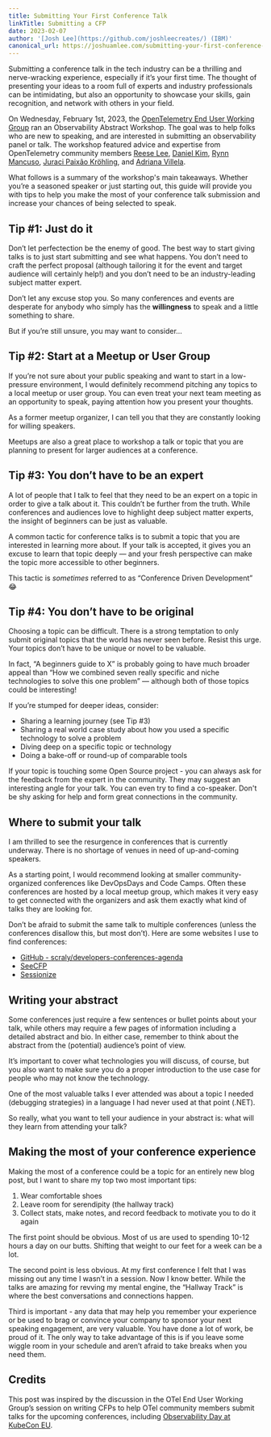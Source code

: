 ```yaml
---
title: Submitting Your First Conference Talk
linkTitle: Submitting a CFP
date: 2023-02-07
author: '[Josh Lee](https://github.com/joshleecreates/) (IBM)'
canonical_url: https://joshuamlee.com/submitting-your-first-conference-talk/
---
```


Submitting a conference talk in the tech industry can be a thrilling and
nerve-wracking experience, especially if it’s your first time. The thought of
presenting your ideas to a room full of experts and industry professionals can
be intimidating, but also an opportunity to showcase your skills, gain
recognition, and network with others in your field.

On Wednesday, February 1st, 2023, the
[OpenTelemetry End User Working Group](/community/end-user/) ran an
Observability Abstract Workshop. The goal was to help folks who are new to
speaking, and are interested in submitting an observability panel or talk. The
workshop featured advice and expertise from OpenTelemetry community members
[Reese Lee](https://github.com/reese-lee),
[Daniel Kim](https://github.com/lazyplatypus),
[Rynn Mancuso](https://github.com/musingvirtual),
[Juraci Paixão Kröhling](https://github.com/jpkrohling), and
[Adriana Villela](https://github.com/avillela).

What follows is a summary of the workshop's main takeaways. Whether you’re a
seasoned speaker or just starting out, this guide will provide you with tips to
help you make the most of your conference talk submission and increase your
chances of being selected to speak.

## Tip #1: Just do it

Don’t let perfectection be the enemy of good. The best way to start giving talks
is to just start submitting and see what happens. You don’t need to craft the
perfect proposal (although tailoring it for the event and target audience will
certainly help!) and you don’t need to be an industry-leading subject matter
expert.

Don’t let any excuse stop you. So many conferences and events are desperate for
anybody who simply has the **willingness** to speak and a little something to
share.

But if you’re still unsure, you may want to consider…

## Tip #2: Start at a Meetup or User Group

If you’re not sure about your public speaking and want to start in a
low-pressure environment, I would definitely recommend pitching any topics to a
local meetup or user group. You can even treat your next team meeting as an opportunity to speak, paying attention how you present your thoughts.

As a former meetup organizer, I can tell you that they are constantly looking
for willing speakers.

Meetups are also a great place to workshop a talk or topic that you are planning
to present for larger audiences at a conference.

## Tip #3: You don’t have to be an expert

A lot of people that I talk to feel that they need to be an expert on a topic in
order to give a talk about it. This couldn’t be further from the truth. While
conferences and audiences love to highlight deep subject matter experts, the
insight of beginners can be just as valuable.

A common tactic for conference talks is to submit a topic that you are
interested in learning more about. If your talk is accepted, it gives you an
excuse to learn that topic deeply — and your fresh perspective can make the
topic more accessible to other beginners.

This tactic is _sometimes_ referred to as “Conference Driven Development” 😂

## Tip #4: You don’t have to be original

Choosing a topic can be difficult. There is a strong temptation to only submit
original topics that the world has never seen before. Resist this urge. Your
topics don’t have to be unique or novel to be valuable.

In fact, “A beginners guide to X” is probably going to have much broader appeal
than “How we combined seven really specific and niche technologies to solve this
one problem” — although both of those topics could be interesting!

If you’re stumped for deeper ideas, consider:

- Sharing a learning journey (see Tip #3)
- Sharing a real world case study about how you used a specific technology to
  solve a problem
- Diving deep on a specific topic or technology
- Doing a bake-off or round-up of comparable tools

If your topic is touching some Open Source project - you can always ask for the feedback from the expert in the community. They may suggest an interesting angle for your talk.  You can even try to find a co-speaker. Don't be shy asking for help and form great connections in the community.
## Where to submit your talk

I am thrilled to see the resurgence in conferences that is currently underway.
There is no shortage of venues in need of up-and-coming speakers.

As a starting point, I would recommend looking at smaller community-organized
conferences like DevOpsDays and Code Camps. Often these conferences are hosted
by a local meetup group, which makes it very easy to get connected with the
organizers and ask them exactly what kind of talks they are looking for.

Don’t be afraid to submit the same talk to multiple conferences (unless the
conferences disallow this, but most don’t). Here are some websites I use to find
conferences:

- [GitHub - scraly/developers-conferences-agenda](https://github.com/scraly/developers-conferences-agenda)
- [SeeCFP](https://seecfp.com/)
- [Sessionize](https://sessionize.com/)

## Writing your abstract

Some conferences just require a few sentences or bullet points about your talk,
while others may require a few pages of information including a detailed
abstract and bio. In either case, remember to think about the abstract from the
(potential) audience’s point of view.

It’s important to cover what technologies you will discuss, of course, but you
also want to make sure you do a proper introduction to the use case for people
who may not know the technology.

One of the most valuable talks I ever attended was about a topic I needed
(debugging strategies) in a language I had never used at that point (.NET).

So really, what you want to tell your audience in your abstract is: what will
they learn from attending your talk?

## Making the most of your conference experience

Making the most of a conference could be a topic for an entirely new blog post,
but I want to share my top two most important tips:

1. Wear comfortable shoes
2. Leave room for serendipity (the hallway track)
3. Collect stats, make notes, and record feedback to motivate you to do it again

The first point should be obvious. Most of us are used to spending 10-12 hours a
day on our butts. Shifting that weight to our feet for a week can be a lot.

The second point is less obvious. At my first conference I felt that I was
missing out any time I wasn’t in a session. Now I know better. While the talks
are amazing for revving my mental engine, the “Hallway Track” is where the best
conversations and connections happen.

Third is important - any data that may help you remember your experience or be used to brag or convince your company to sponsor your next speaking engagement, are very valuable. You have done a lot of work, be proud of it.
The only way to take advantage of this is if you leave some wiggle room in your
schedule and aren’t afraid to take breaks when you need them.

## Credits

This post was inspired by the discussion in the OTel End User Working Group’s
session on writing CFPs to help OTel community members submit talks for the
upcoming conferences, including
[Observability Day at KubeCon EU](https://events.linuxfoundation.org/kubecon-cloudnativecon-europe/cncf-hosted-co-located-events/observability-day/).
